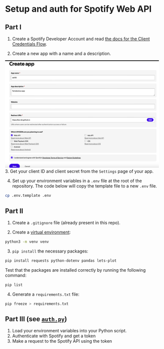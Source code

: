 # Setup and auth for Spotify Web API

## Part I 
1. Create a Spotify Developer Account and read [the docs for the Client Credentials Flow](https://developer.spotify.com/documentation/web-api/tutorials/client-credentials-flow).

2. Create a new app with a name and a description. 

![Create a new app](figures/spotify_app.png)
3. Get your client ID and client secret from the `Settings` page of your app. 

4. Set up your environment variables in a `.env` file at the root of the repository. The code below will copy the template file to a new `.env` file.

```bash
cp .env.template .env
```

## Part II
1. Create a `.gitignore` file (already present in this repo). 

2. Create a [virtual environment](https://www.freecodecamp.org/news/how-to-setup-virtual-environments-in-python/):

```bash
python3 -m venv venv
```
3. `pip install` the necessary packages: 

```bash
pip install requests python-dotenv pandas lets-plot
```

Test that the packages are installed correctly by running the following command:

```bash
pip list
```

4. Generate a `requirements.txt` file: 

```bash
pip freeze > requirements.txt
```

## Part III (see [`auth.py`](auth.py))

1. Load your environment variables into your Python script. 
2. Authenticate with Spotify and get a token
3. Make a request to the Spotify API using the token